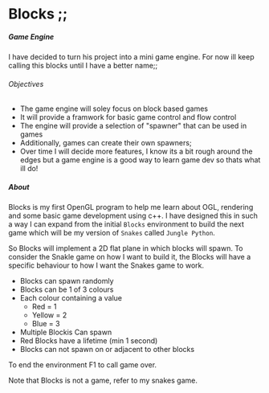 # Blocks ;;

##### Game Engine
I have decided to turn his project into a mini game engine.
For now ill keep calling this blocks until I have a better name;;

###### Objectives
* The game engine will soley focus on block based games
* It will provide a framwork for basic game control and flow control
* The engine will provide a selection of "spawner" that can be used in games
* Additionally, games can create their own spawners;
* Over time I will decide more features, I know its a bit rough around the edges but a game engine is a good way to learn game dev so thats what ill do!



##### About
Blocks is my first OpenGL program to help me learn about OGL, rendering and some basic game development using c++.
I have designed this in such a way I can expand from the initial `Blocks` environment to build the next
game which will be my version of `Snakes` called `Jungle Python`.

So Blocks will implement a 2D flat plane in which blocks will spawn.
To consider the Snakle game on how I want to build it, the Blocks will have a specific behaviour
to how I want the Snakes game to work.

* Blocks can spawn randomly
* Blocks can be 1 of 3 colours
* Each colour containing a value
    * Red = 1 
    * Yellow = 2
    * Blue = 3
* Multiple Blockis Can spawn
* Red Blocks have a lifetime (min 1 second)
* Blocks can not spawn on or adjacent to other blocks


To end the environment F1 to call game over.

Note that Blocks is not a game, refer to my snakes game.